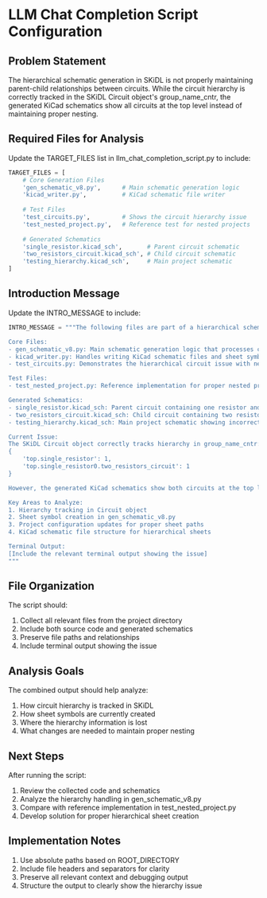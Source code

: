 # LLM Chat Completion Script Configuration

## Problem Statement

The hierarchical schematic generation in SKiDL is not properly maintaining parent-child relationships between circuits. While the circuit hierarchy is correctly tracked in the SKiDL Circuit object's group_name_cntr, the generated KiCad schematics show all circuits at the top level instead of maintaining proper nesting.

## Required Files for Analysis

Update the TARGET_FILES list in llm_chat_completion_script.py to include:

```python
TARGET_FILES = [
    # Core Generation Files
    'gen_schematic_v8.py',      # Main schematic generation logic
    'kicad_writer.py',          # KiCad schematic file writer
    
    # Test Files
    'test_circuits.py',         # Shows the circuit hierarchy issue
    'test_nested_project.py',   # Reference test for nested projects
    
    # Generated Schematics
    'single_resistor.kicad_sch',       # Parent circuit schematic
    'two_resistors_circuit.kicad_sch', # Child circuit schematic
    'testing_hierarchy.kicad_sch',     # Main project schematic
]
```

## Introduction Message

Update the INTRO_MESSAGE to include:

```python
INTRO_MESSAGE = """The following files are part of a hierarchical schematic generation issue in SKiDL:

Core Files:
- gen_schematic_v8.py: Main schematic generation logic that processes circuit hierarchy
- kicad_writer.py: Handles writing KiCad schematic files and sheet symbols
- test_circuits.py: Demonstrates the hierarchical circuit issue with nested resistor circuits

Test Files:
- test_nested_project.py: Reference implementation for proper nested project handling

Generated Schematics:
- single_resistor.kicad_sch: Parent circuit containing one resistor and calling child circuit
- two_resistors_circuit.kicad_sch: Child circuit containing two resistors
- testing_hierarchy.kicad_sch: Main project schematic showing incorrect hierarchy

Current Issue:
The SKiDL Circuit object correctly tracks hierarchy in group_name_cntr:
{
    'top.single_resistor': 1,
    'top.single_resistor0.two_resistors_circuit': 1
}

However, the generated KiCad schematics show both circuits at the top level instead of maintaining the parent-child relationship where two_resistors_circuit should be nested under single_resistor.

Key Areas to Analyze:
1. Hierarchy tracking in Circuit object
2. Sheet symbol creation in gen_schematic_v8.py
3. Project configuration updates for proper sheet paths
4. KiCad schematic file structure for hierarchical sheets

Terminal Output:
[Include the relevant terminal output showing the issue]
"""
```

## File Organization

The script should:

1. Collect all relevant files from the project directory
2. Include both source code and generated schematics
3. Preserve file paths and relationships
4. Include terminal output showing the issue

## Analysis Goals

The combined output should help analyze:

1. How circuit hierarchy is tracked in SKiDL
2. How sheet symbols are currently created
3. Where the hierarchy information is lost
4. What changes are needed to maintain proper nesting

## Next Steps

After running the script:

1. Review the collected code and schematics
2. Analyze the hierarchy handling in gen_schematic_v8.py
3. Compare with reference implementation in test_nested_project.py
4. Develop solution for proper hierarchical sheet creation

## Implementation Notes

1. Use absolute paths based on ROOT_DIRECTORY
2. Include file headers and separators for clarity
3. Preserve all relevant context and debugging output
4. Structure the output to clearly show the hierarchy issue